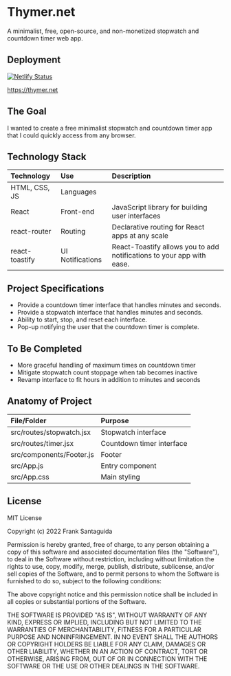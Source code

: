 


# Thymer.net
A minimalist, free, open-source, and non-monetized stopwatch and countdown timer web app.

## Deployment
[![Netlify Status](https://api.netlify.com/api/v1/badges/4c71b99b-236b-4b1d-914e-22527a0b3036/deploy-status)](https://app.netlify.com/sites/thymer/deploys)

https://thymer.net


## The Goal
I wanted to create a free minimalist stopwatch and countdown timer app that I could quickly access from any browser.

## Technology Stack

| Technology    	| Use           	  | Description     	|
| :------------------|:-------------------| :----------------	|
| HTML, CSS, JS 			| Languages     | 				  |
| React	| Front-end			  |	JavaScript library for building user interfaces            |
|react-router | Routing | Declarative routing for React apps at any scale|
|react-toastify|UI Notifications| React-Toastify allows you to add notifications to your app with ease.|

## Project Specifications
* Provide a countdown timer interface that handles minutes and seconds.
* Provide a stopwatch interface that handles minutes and seconds.
* Ability to start, stop, and reset each interface.
* Pop-up notifying the user that the countdown timer is complete.

## To Be Completed
* More graceful handling of maximum times on countdown timer
* Mitigate stopwatch count stoppage when tab becomes inactive
* Revamp interface to fit hours in addition to minutes and seconds

## Anatomy of Project


| File/Folder    	| Purpose           	  |
| :------------------|:-------------------|
| src/routes/stopwatch.jsx	 			| Stopwatch interface|
| src/routes/timer.jsx		 			| Countdown timer interface    |
| src/components/Footer.js	 			| Footer     |
| src/App.js| Entry component     |
| src/App.css| Main styling     |



## License
MIT License

Copyright (c) 2022 Frank Santaguida

Permission is hereby granted, free of charge, to any person obtaining a copy
of this software and associated documentation files (the "Software"), to deal
in the Software without restriction, including without limitation the rights
to use, copy, modify, merge, publish, distribute, sublicense, and/or sell
copies of the Software, and to permit persons to whom the Software is
furnished to do so, subject to the following conditions:

The above copyright notice and this permission notice shall be included in all
copies or substantial portions of the Software.

THE SOFTWARE IS PROVIDED "AS IS", WITHOUT WARRANTY OF ANY KIND, EXPRESS OR
IMPLIED, INCLUDING BUT NOT LIMITED TO THE WARRANTIES OF MERCHANTABILITY,
FITNESS FOR A PARTICULAR PURPOSE AND NONINFRINGEMENT. IN NO EVENT SHALL THE
AUTHORS OR COPYRIGHT HOLDERS BE LIABLE FOR ANY CLAIM, DAMAGES OR OTHER
LIABILITY, WHETHER IN AN ACTION OF CONTRACT, TORT OR OTHERWISE, ARISING FROM,
OUT OF OR IN CONNECTION WITH THE SOFTWARE OR THE USE OR OTHER DEALINGS IN THE
SOFTWARE.
